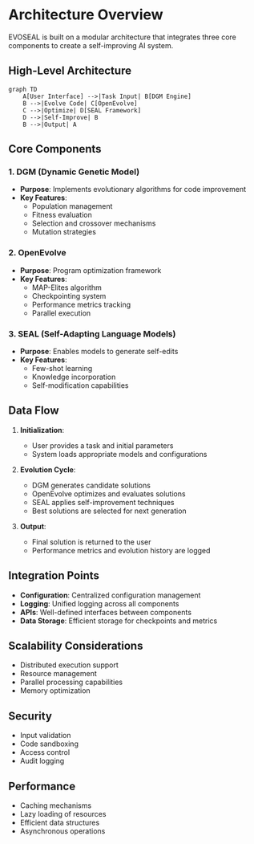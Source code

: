# Architecture Overview

EVOSEAL is built on a modular architecture that integrates three core components to create a self-improving AI system.

## High-Level Architecture

```mermaid
graph TD
    A[User Interface] -->|Task Input| B[DGM Engine]
    B -->|Evolve Code| C[OpenEvolve]
    C -->|Optimize| D[SEAL Framework]
    D -->|Self-Improve| B
    B -->|Output| A
```

## Core Components

### 1. DGM (Dynamic Genetic Model)
- **Purpose**: Implements evolutionary algorithms for code improvement
- **Key Features**:
  - Population management
  - Fitness evaluation
  - Selection and crossover mechanisms
  - Mutation strategies

### 2. OpenEvolve
- **Purpose**: Program optimization framework
- **Key Features**:
  - MAP-Elites algorithm
  - Checkpointing system
  - Performance metrics tracking
  - Parallel execution

### 3. SEAL (Self-Adapting Language Models)
- **Purpose**: Enables models to generate self-edits
- **Key Features**:
  - Few-shot learning
  - Knowledge incorporation
  - Self-modification capabilities

## Data Flow

1. **Initialization**:
   - User provides a task and initial parameters
   - System loads appropriate models and configurations

2. **Evolution Cycle**:
   - DGM generates candidate solutions
   - OpenEvolve optimizes and evaluates solutions
   - SEAL applies self-improvement techniques
   - Best solutions are selected for next generation

3. **Output**:
   - Final solution is returned to the user
   - Performance metrics and evolution history are logged

## Integration Points

- **Configuration**: Centralized configuration management
- **Logging**: Unified logging across all components
- **APIs**: Well-defined interfaces between components
- **Data Storage**: Efficient storage for checkpoints and metrics

## Scalability Considerations

- Distributed execution support
- Resource management
- Parallel processing capabilities
- Memory optimization

## Security

- Input validation
- Code sandboxing
- Access control
- Audit logging

## Performance

- Caching mechanisms
- Lazy loading of resources
- Efficient data structures
- Asynchronous operations
